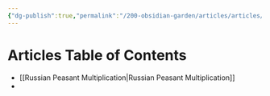 ```yaml
---
{"dg-publish":true,"permalink":"/200-obsidian-garden/articles/articles/"}
---
```


# Articles Table of Contents
- [[Russian Peasant Multiplication\|Russian Peasant Multiplication]]
- 